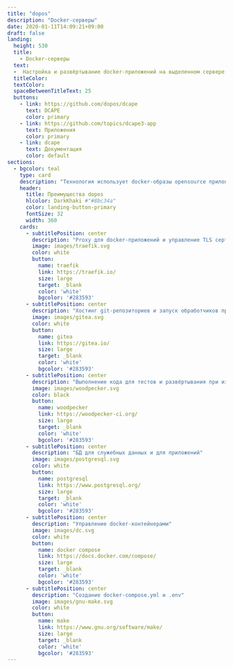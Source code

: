 ```yaml
---
title: "dopos"
description: "Docker-серверы"
date: 2020-01-11T14:09:21+09:00
draft: false
landing:
  height: 530
  title:
    - Docker-серверы
  text:
  -  Настройка и развёртывание docker-приложений на выделенном сервере с помощью dcape
  titleColor:
  textColor:
  spaceBetweenTitleText: 25
  buttons:
    - link: https://github.com/dopos/dcape
      text: DCAPE
      color: primary
    - link: https://github.com/topics/dcape3-app
      text: Приложения
      color: primary
    - link: dcape
      text: Документация
      color: default
sections:
  - bgcolor: teal
    type: card
    description: "Технология использует docker-образы opensource приложений и не добавляет требований к ресурсам после их развёртывания на локальном, тестовом или боевом сервере, поддерживает собственные и внешние приложения. Ключевые приложения:"
    header: 
      title: Преимущества dopos
      hlcolor: DarkKhaki #"#8bc34a"
      color: landing-button-primary
      fontSize: 32
      width: 360
    cards:
      - subtitlePosition: center
        description: "Proxy для docker-приложений и управление TLS сертификатами"
        image: images/traefik.svg
        color: white
        button: 
          name: traefik
          link: https://traefik.io/
          size: large
          target: _blank
          color: 'white'
          bgcolor: '#283593'
      - subtitlePosition: center
        description: "Хостинг git-репозиториев и запуск обработчиков при их изменении"
        image: images/gitea.svg
        color: white
        button: 
          name: gitea
          link: https://gitea.io/
          size: large
          target: _blank
          color: 'white'
          bgcolor: '#283593'      
      - subtitlePosition: center
        description: "Выполнение кода для тестов и развёртывания при изменении в git-репозитории"
        image: images/woodpecker.svg
        color: black
        button: 
          name: woodpecker
          link: https://woodpecker-ci.org/
          size: large
          target: _blank
          color: 'white'
          bgcolor: '#283593'
      - subtitlePosition: center
        description: "БД для служебных данных и для приложений"
        image: images/postgresql.svg
        color: white
        button: 
          name: postgresql
          link: https://www.postgresql.org/
          size: large
          target: _blank
          color: 'white'
          bgcolor: '#283593'
      - subtitlePosition: center
        description: "Управление docker-контейнерами"
        image: images/dc.svg
        color: white
        button: 
          name: docker compose
          link: https://docs.docker.com/compose/
          size: large
          target: _blank
          color: 'white'
          bgcolor: '#283593'
      - subtitlePosition: center
        description: "Создание docker-compose.yml и .env"
        image: images/gnu-make.svg
        color: white
        button: 
          name: make
          link: https://www.gnu.org/software/make/
          size: large
          target: _blank
          color: 'white'
          bgcolor: '#283593'
---
```

